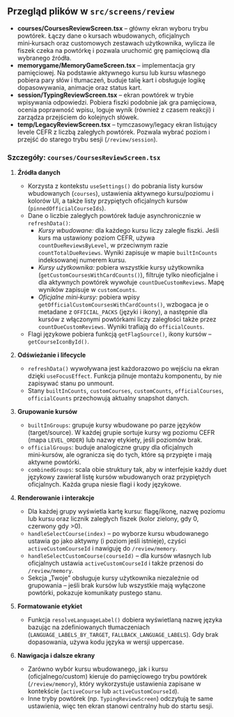 ## Przegląd plików w `src/screens/review`

- **courses/CoursesReviewScreen.tsx** – główny ekran wyboru trybu powtórek. Łączy dane o kursach wbudowanych, oficjalnych mini‑kursach oraz customowych zestawach użytkownika, wylicza ile fiszek czeka na powtórkę i pozwala uruchomić grę pamięciową dla wybranego źródła.
- **memorygame/MemoryGameScreen.tsx** – implementacja gry pamięciowej. Na podstawie aktywnego kursu lub kursu własnego pobiera pary słów i tłumaczeń, buduje talię kart i obsługuje logikę dopasowywania, animacje oraz status kart.
- **session/TypingReviewScreen.tsx** – ekran powtórek w trybie wpisywania odpowiedzi. Pobiera fiszki podobnie jak gra pamięciowa, ocenia poprawność wpisu, loguje wynik (również z czasem reakcji) i zarządza przejściem do kolejnych słówek.
- **temp/LegacyReviewScreen.tsx** – tymczasowy/legacy ekran listujący levele CEFR z liczbą zaległych powtórek. Pozwala wybrać poziom i przejść do starego trybu sesji (`/review/session`).

### Szczegóły: `courses/CoursesReviewScreen.tsx`

1. **Źródła danych**  
   - Korzysta z kontekstu `useSettings()` do pobrania listy kursów wbudowanych (`courses`), ustawienia aktywnego kursu/poziomu i kolorów UI, a także listy przypiętych oficjalnych kursów (`pinnedOfficialCourseIds`).  
   - Dane o liczbie zaległych powtórek ładuje asynchronicznie w `refreshData()`:
     - *Kursy wbudowane:* dla każdego kursu liczy zaległe fiszki. Jeśli kurs ma ustawiony poziom CEFR, używa `countDueReviewsByLevel`, w przeciwnym razie `countTotalDueReviews`. Wyniki zapisuje w mapie `builtInCounts` indeksowanej numerem kursu.  
     - *Kursy użytkownika:* pobiera wszystkie kursy użytkownika (`getCustomCoursesWithCardCounts()`), filtruje tylko nieoficjalne i dla aktywnych powtórek wywołuje `countDueCustomReviews`. Mapę wyników zapisuje w `customCounts`.  
     - *Oficjalne mini‑kursy:* pobiera wpisy `getOfficialCustomCoursesWithCardCounts()`, wzbogaca je o metadane z `OFFICIAL_PACKS` (języki i ikony), a następnie dla kursów z włączonymi powtórkami liczy zaległości także przez `countDueCustomReviews`. Wyniki trafiają do `officialCounts`.  
   - Flagi językowe pobiera funkcją `getFlagSource()`, ikony kursów – `getCourseIconById()`.

2. **Odświeżanie i lifecycle**  
   - `refreshData()` wywoływana jest każdorazowo po wejściu na ekran dzięki `useFocusEffect`. Funkcja pilnuje montażu komponentu, by nie zapisywać stanu po unmount.  
   - Stany `builtInCounts`, `customCourses`, `customCounts`, `officialCourses`, `officialCounts` przechowują aktualny snapshot danych.

3. **Grupowanie kursów**  
   - `builtInGroups`: grupuje kursy wbudowane po parze języków (target/source). W każdej grupie sortuje kursy wg poziomu CEFR (mapa `LEVEL_ORDER`) lub nazwy etykiety, jeśli poziomów brak.  
   - `officialGroups`: buduje analogiczne grupy dla oficjalnych mini‑kursów, ale ogranicza się do tych, które są przypięte i mają aktywne powtórki.  
   - `combinedGroups`: scala obie struktury tak, aby w interfejsie każdy duet językowy zawierał listę kursów wbudowanych oraz przypiętych oficjalnych. Każda grupa niesie flagi i kody językowe.

4. **Renderowanie i interakcje**  
   - Dla każdej grupy wyświetla kartę kursu: flagę/ikonę, nazwę poziomu lub kursu oraz licznik zaległych fiszek (kolor zielony, gdy 0, czerwony gdy >0).  
   - `handleSelectCourse(index)` – po wyborze kursu wbudowanego ustawia go jako aktywny (i poziom jeśli istnieje), czyści `activeCustomCourseId` i nawiguję do `/review/memory`.  
   - `handleSelectCustomCourse(courseId)` – dla kursów własnych lub oficjalnych ustawia `activeCustomCourseId` i także przenosi do `/review/memory`.  
   - Sekcja „Twoje” obsługuje kursy użytkownika niezależnie od grupowania – jeśli brak kursów lub wszystkie mają wyłączone powtórki, pokazuje komunikaty pustego stanu.

5. **Formatowanie etykiet**  
   - Funkcja `resolveLanguageLabel()` dobiera wyświetlaną nazwę języka bazując na zdefiniowanych tłumaczeniach (`LANGUAGE_LABELS_BY_TARGET`, `FALLBACK_LANGUAGE_LABELS`). Gdy brak dopasowania, używa kodu języka w wersji uppercase.

6. **Nawigacja i dalsze ekrany**  
   - Zarówno wybór kursu wbudowanego, jak i kursu (oficjalnego/custom) kieruje do pamięciowego trybu powtórek (`/review/memory`), który wykorzystuje ustawienia zapisane w kontekście (`activeCourse` lub `activeCustomCourseId`).  
   - Inne tryby powtórek (np. `TypingReviewScreen`) odczytują te same ustawienia, więc ten ekran stanowi centralny hub do startu sesji.
